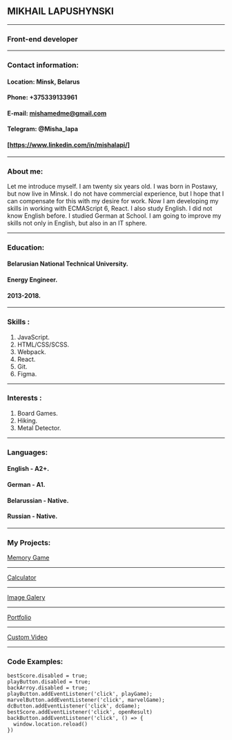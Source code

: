 ## MIKHAIL LAPUSHYNSKI
**********
### Front-end developer
**********
### Contact information:
#### **Location:** Minsk, Belarus
#### **Phone:** +375339133961
#### **E-mail:** mishamedme@gmail.com
#### **Telegram:** @Misha_lapa
#### [https://www.linkedin.com/in/mishalapi/]
**********
### About me:
Let me introduce myself. I am twenty six years old. I was born in Postawy, but now live in Minsk.
I do not have commercial experience, but I hope that I can compensate for this with my desire for work. Now I am developing my skills in working with ECMAScript 6, React.
I also study English. I did not know English before. I studied German at School. I am going to improve my skills not only in English, but also in an IT sphere.
**********
### Education:
#### Belarusian National Technical University.
#### Energy Engineer.
#### 2013-2018.
**********
### Skills :
1. JavaScript.
2. HTML/CSS/SCSS.
3. Webpack.
4. React.
5. Git.
6. Figma.

**********
### Interests :
1. Board Games.
2. Hiking.
3. Metal Detector.

**********
### Languages:
#### English - A2+.
#### German - A1.
#### Belarussian - Native.
#### Russian - Native.

**********
### My Projects:
[Memory Game](https://rolling-scopes-school.github.io/mishalapa-JSFEPRESCHOOL/memory-game)
**********
[Calculator](https://mishalapa.github.io/Calculator)
**********
[Image Galery](https://rolling-scopes-school.github.io/mishalapa-JSFEPRESCHOOL/image-galery)
**********
[Portfolio](https://rolling-scopes-school.github.io/mishalapa-JSFEPRESCHOOL/portfolio)
**********
[Custom Video](https://rolling-scopes-school.github.io/mishalapa-JSFEPRESCHOOL/custom-video)
********
### Code Examples:
``` 
bestScore.disabled = true;
playButton.disabled = true;
backArroy.disabled = true;
playButton.addEventListener('click', playGame);
marvelButton.addEventListener('click', marvelGame);
dcButton.addEventListener('click', dcGame);
bestScore.addEventListener('click', openResult)
backButton.addEventListener('click', () => {
  window.location.reload()
}) 
```


